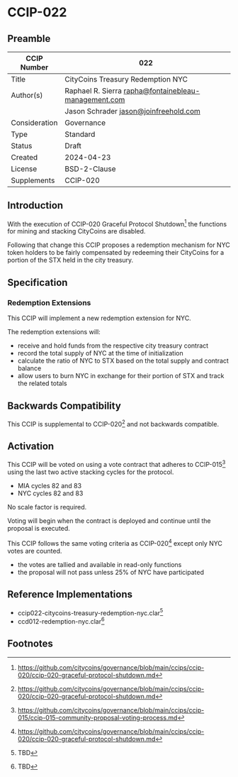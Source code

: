 # CCIP-022

## Preamble

| CCIP Number   | 022                                                  |
| ------------- | ---------------------------------------------------- |
| Title         | CityCoins Treasury Redemption NYC                    |
| Author(s)     | Raphael R. Sierra rapha@fontainebleau-management.com |
|               | Jason Schrader jason@joinfreehold.com                |
| Consideration | Governance                                           |
| Type          | Standard                                             |
| Status        | Draft                                                |
| Created       | 2024-04-23                                           |
| License       | BSD-2-Clause                                         |
| Supplements   | CCIP-020                                             |

## Introduction

With the execution of CCIP-020 Graceful Protocol Shutdown[^1] the functions for mining and stacking CityCoins are disabled.

Following that change this CCIP proposes a redemption mechanism for NYC token holders to be fairly compensated by redeeming their CityCoins for a portion of the STX held in the city treasury.

## Specification

### Redemption Extensions

This CCIP will implement a new redemption extension for NYC.

The redemption extensions will:

- receive and hold funds from the respective city treasury contract
- record the total supply of NYC at the time of initialization
- calculate the ratio of NYC to STX based on the total supply and contract balance
- allow users to burn NYC in exchange for their portion of STX and track the related totals

## Backwards Compatibility

This CCIP is supplemental to CCIP-020[^1] and not backwards compatible.

## Activation

This CCIP will be voted on using a vote contract that adheres to CCIP-015[^2] using the last two active stacking cycles for the protocol.

- MIA cycles 82 and 83
- NYC cycles 82 and 83

No scale factor is required.

Voting will begin when the contract is deployed and continue until the proposal is executed.

This CCIP follows the same voting criteria as CCIP-020[^1] except only NYC votes are counted.

- the votes are tallied and available in read-only functions
- the proposal will not pass unless 25% of NYC have participated

## Reference Implementations

- ccip022-citycoins-treasury-redemption-nyc.clar[^3]
- ccd012-redemption-nyc.clar[^4]

## Footnotes

[^1]: https://github.com/citycoins/governance/blob/main/ccips/ccip-020/ccip-020-graceful-protocol-shutdown.md
[^2]: https://github.com/citycoins/governance/blob/main/ccips/ccip-015/ccip-015-community-proposal-voting-process.md
[^3]: TBD
[^4]: TBD
